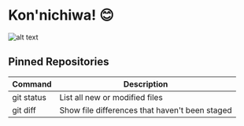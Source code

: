 # Kon'nichiwa! 😊

![alt text](https://www.themasterpicks.com/wp-content/uploads/2020/04/22b22287602523.5dbd29081561d.gif)

## Pinned Repositories
| Command | Description |
| --- | --- |
| git status | List all new or modified files |
| git diff | Show file differences that haven't been staged |
